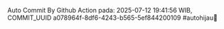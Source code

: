Auto Commit By Github Action pada: 2025-07-12 19:41:56 WIB, COMMIT_UUID a078964f-8df6-4243-b565-5ef844200109 #autohijau🗿
